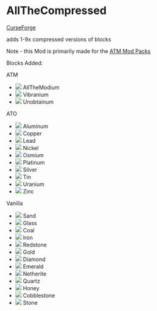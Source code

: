 # AllTheCompressed

[CurseForge](https://www.curseforge.com/minecraft/mc-mods/allthecompressed)

adds 1-9x compressed versions of blocks

Note - this Mod is primarily made for the [ATM Mod Packs](https://github.com/AllTheMods)

Blocks Added:

ATM

- ![](https://github.com/Pdiddy973/AllTheCompressed/blob/main/images/allthemodium_block.png) AllTheModium
- ![](https://github.com/Pdiddy973/AllTheCompressed/blob/main/images/vibranium_block.png) Vibranium
- ![](https://github.com/Pdiddy973/AllTheCompressed/blob/main/images/unobtainium_block.png) Unobtainum

ATO

- ![](https://github.com/Pdiddy973/AllTheCompressed/blob/main/images/aluminum_block.png) Aluminum
- ![](https://github.com/Pdiddy973/AllTheCompressed/blob/main/images/copper_block.png) Copper
- ![](https://github.com/Pdiddy973/AllTheCompressed/blob/main/images/lead_block.png) Lead
- ![](https://github.com/Pdiddy973/AllTheCompressed/blob/main/images/nickel_block.png) Nickel
- ![](https://github.com/Pdiddy973/AllTheCompressed/blob/main/images/osmium_block.png) Osmium
- ![](https://github.com/Pdiddy973/AllTheCompressed/blob/main/images/platinum_block.png) Platinum
- ![](https://github.com/Pdiddy973/AllTheCompressed/blob/main/images/silver_block.png) Silver
- ![](https://github.com/Pdiddy973/AllTheCompressed/blob/main/images/tin_block.png) Tin
- ![](https://github.com/Pdiddy973/AllTheCompressed/blob/main/images/uranium_block.png) Uranium
- ![](https://github.com/Pdiddy973/AllTheCompressed/blob/main/images/zinc_block.png) Zinc

Vanilla

- ![](https://github.com/Pdiddy973/AllTheCompressed/blob/main/images/sand.png) Sand
- ![](https://github.com/Pdiddy973/AllTheCompressed/blob/main/images/glass.png) Glass
- ![](https://github.com/Pdiddy973/AllTheCompressed/blob/main/images/coal_block.png) Coal
- ![](https://github.com/Pdiddy973/AllTheCompressed/blob/main/images/iron_block.png) Iron
- ![](https://github.com/Pdiddy973/AllTheCompressed/blob/main/images/redstone_block.png) Redstone
- ![](https://github.com/Pdiddy973/AllTheCompressed/blob/main/images/gold_block.png) Gold
- ![](https://github.com/Pdiddy973/AllTheCompressed/blob/main/images/diamond_block.png) Diamond
- ![](https://github.com/Pdiddy973/AllTheCompressed/blob/main/images/emerald_block.png) Emerald
- ![](https://github.com/Pdiddy973/AllTheCompressed/blob/main/images/netherite_block.png) Netherite
- ![](https://github.com/Pdiddy973/AllTheCompressed/blob/main/images/quartz_block.png) Quartz
- ![](https://github.com/Pdiddy973/AllTheCompressed/blob/main/images/honey_block.png) Honey
- ![](https://github.com/Pdiddy973/AllTheCompressed/blob/main/images/cobblestone.png) Cobblestone
- ![](https://github.com/Pdiddy973/AllTheCompressed/blob/main/images/stone.png) Stone